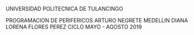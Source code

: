 UNIVERSIDAD POLITECNICA DE TULANCINGO

PROGRAMACION DE PERIFERICOS 
ARTURO NEGRETE MEDELLIN
DIANA LORENA FLORES PEREZ 
CICLO MAYO - AGOSTO 2019
